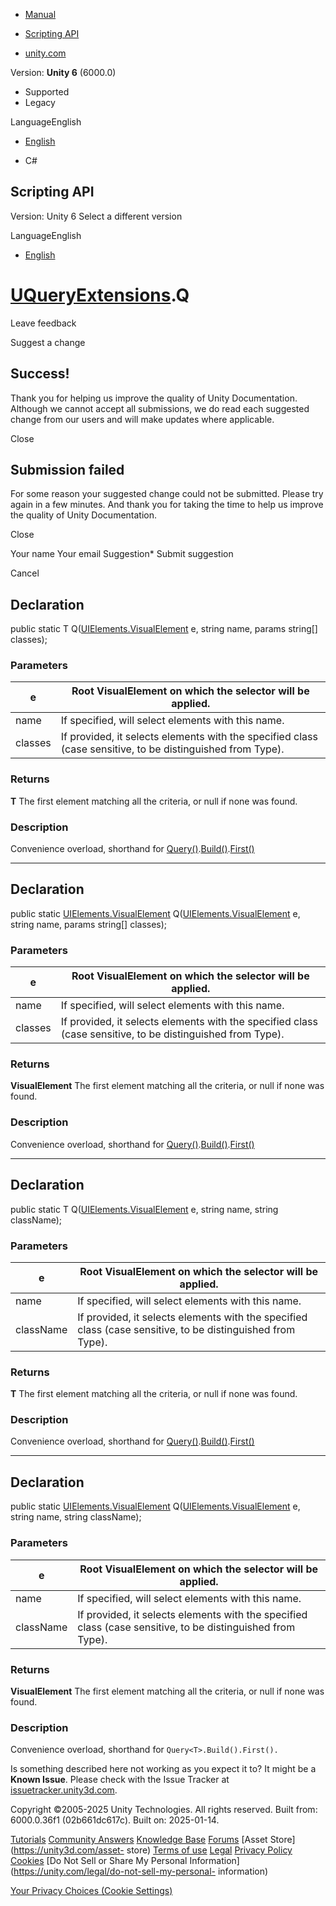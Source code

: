 [ ]()

  * [Manual](../Manual/index.html)
  * [Scripting API](../ScriptReference/index.html)

  * [unity.com](https://unity.com/)

Version: **Unity 6** (6000.0)

  * Supported
  * Legacy

LanguageEnglish

  * [English]()

  * C#

[ ](https://docs.unity3d.com)

## Scripting API

Version: Unity 6 Select a different version

LanguageEnglish

  * [English]()

#  [UQueryExtensions](UIElements.UQueryExtensions.html).Q

Leave feedback

Suggest a change

## Success!

Thank you for helping us improve the quality of Unity Documentation. Although
we cannot accept all submissions, we do read each suggested change from our
users and will make updates where applicable.

Close

## Submission failed

For some reason your suggested change could not be submitted. Please <a>try
again</a> in a few minutes. And thank you for taking the time to help us
improve the quality of Unity Documentation.

Close

Your name Your email Suggestion* Submit suggestion

Cancel

[ ]()

## Declaration

public static T Q([UIElements.VisualElement](UIElements.VisualElement.html) e,
string name, params string[] classes);

### Parameters

e | Root VisualElement on which the selector will be applied.  
---|---  
name | If specified, will select elements with this name.  
classes | If provided, it selects elements with the specified class (case sensitive, to be distinguished from Type).  
  
### Returns

**T** The first element matching all the criteria, or null if none was found.

### Description

Convenience overload, shorthand for
[Query()](UIElements.UQueryExtensions.Query.html).[Build()](UQueryBuilder_1.Build.html).[First()](UQueryBuilder_1.First.html)

* * *

## Declaration

public static [UIElements.VisualElement](UIElements.VisualElement.html)
Q([UIElements.VisualElement](UIElements.VisualElement.html) e, string name,
params string[] classes);

### Parameters

e | Root VisualElement on which the selector will be applied.  
---|---  
name | If specified, will select elements with this name.  
classes | If provided, it selects elements with the specified class (case sensitive, to be distinguished from Type).  
  
### Returns

**VisualElement** The first element matching all the criteria, or null if none
was found.

### Description

Convenience overload, shorthand for
[Query()](UIElements.UQueryExtensions.Query.html).[Build()](UQueryBuilder_1.Build.html).[First()](UQueryBuilder_1.First.html)

* * *

## Declaration

public static T Q([UIElements.VisualElement](UIElements.VisualElement.html) e,
string name, string className);

### Parameters

e | Root VisualElement on which the selector will be applied.  
---|---  
name | If specified, will select elements with this name.  
className | If provided, it selects elements with the specified class (case sensitive, to be distinguished from Type).  
  
### Returns

**T** The first element matching all the criteria, or null if none was found.

### Description

Convenience overload, shorthand for
[Query()](UIElements.UQueryExtensions.Query.html).[Build()](UQueryBuilder_1.Build.html).[First()](UQueryBuilder_1.First.html)

* * *

## Declaration

public static [UIElements.VisualElement](UIElements.VisualElement.html)
Q([UIElements.VisualElement](UIElements.VisualElement.html) e, string name,
string className);

### Parameters

e | Root VisualElement on which the selector will be applied.  
---|---  
name | If specified, will select elements with this name.  
className | If provided, it selects elements with the specified class (case sensitive, to be distinguished from Type).  
  
### Returns

**VisualElement** The first element matching all the criteria, or null if none
was found.

### Description

Convenience overload, shorthand for `Query<T>.Build().First().`

Is something described here not working as you expect it to? It might be a
**Known Issue**. Please check with the Issue Tracker at
[issuetracker.unity3d.com](https://issuetracker.unity3d.com).

Copyright ©2005-2025 Unity Technologies. All rights reserved. Built from:
6000.0.36f1 (02b661dc617c). Built on: 2025-01-14.

[Tutorials](https://unity3d.com/learn) [Community
Answers](https://answers.unity3d.com) [Knowledge
Base](https://support.unity3d.com/hc/en-us)
[Forums](https://forum.unity3d.com) [Asset Store](https://unity3d.com/asset-
store) [Terms of use](https://docs.unity3d.com/Manual/TermsOfUse.html)
[Legal](https://unity.com/legal) [Privacy
Policy](https://unity.com/legal/privacy-policy)
[Cookies](https://unity.com/legal/cookie-policy) [Do Not Sell or Share My
Personal Information](https://unity.com/legal/do-not-sell-my-personal-
information)

[Your Privacy Choices (Cookie Settings)](javascript:void\(0\);)

